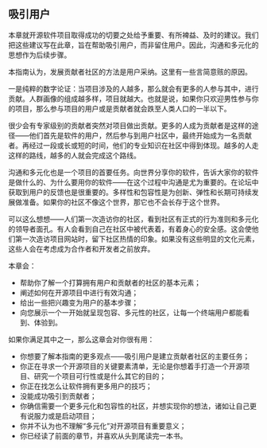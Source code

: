 ## 吸引用户

本章就开源软件项目取得成功的切要之处给予重要、有所裨益、及时的建议。我们把这些建议写在此章，旨在帮助吸引用户，而非留住用户。因此，沟通和多元化的思想作为后续步骤。

本指南认为，发展贡献者社区的方法是用户采纳。这里有一些言简意赅的原因。

一是纯粹的数字论证：当项目涉及的人越多，那么就会有更多的人参与其中，进行贡献。人群画像的组成越多样，项目就越大。也就是说，如果你只欢迎男性参与你的项目，那么参与项目的用户或是贡献者就会跌至人类人口的一半以下。

很少会有专家级别的贡献者突然对项目做出贡献。更多的人成为贡献者是这样的途径——他们首先是软件的用户，然后参与到用户社区中，最终开始成为一名贡献者。再经过一段或长或短的时间，他们的专业知识在社区中得到体现。越多的人走这样的路线，越多的人就会完成这个路线。

沟通和多元化也是一个项目的首要任务。向世界分享你的软件，告诉大家你的软件是做什么的、为什么要用你的软件——在这个过程中沟通是尤为重要的。在论坛中获取到用户的反馈也是很重要的。多样性和包容性是为创新、弹性和长期可持续发展做准备。如果你的社区不像这个世界，那它也不会长存于这个世界。

可以这么想想——人们第一次造访你的社区，看到社区有正式的行为准则和多元化的领导者面孔。有人会看到自己在社区中被代表着，有着身心的安全感。这会使他们第一次造访项目网站时，留下社区热情的印象。如果没有这些明显的文化元素，这些人会在考虑成为合作者和开发者之前放弃。

本章会：

- 帮助你了解一个打算拥有用户和贡献者的社区的基本元素；
- 阐述如何在开源项目中进行有效沟通；
- 给出一些把兴趣变为用户的基本步骤；
- 向您展示一个一开始就呈现包容、多元性的社区，让每一个终端用户都能看到、体验到。

如果你满足其中之一，那么这章会对你很有用：

- 你想要了解本指南的更多观点——吸引用户是建立贡献者社区的主要任务；
- 你正在寻求一个开源项目的关键要素清单，无论是你想着手打造一个开源项目、研究一个项目可行性或是什么其它的目的；
- 你正在找怎么让软件拥有更多用户的技巧；
- 没能成功吸引到贡献者；
- 你确信需要一个更多元化和包容性的社区，并想实现你的想法，诸如让自己更有说服力或是启动项目；
- 你并不认为也不理解“多元化”对开源项目有重要意义；
- 你已经读了前面的章节，并喜欢从头到尾读完一本书。
